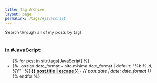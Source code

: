 ```yaml
---
title: Tag Archive
layout: page
permalink: /tags/#javascript
---
```


<div>
  Search through all of my posts by tag!
</div> 
<br>

<div id="tags-list">
  <div class="tag-list">
    <div id="#javascript"></div>
    <h3 class="post-list-heading line-bottom"> In #JavaScript: </h3>
    <a name="javascript"></a>
    <ul class="post-list post-list-narrow">
     {% for post in site.tags[JavaScript] %}
     <li>
       {%- assign date_format = site.minima.date_format | default: "%b %-d, %Y" -%}
       <b>
         <a href="{{ post.url | relative_url }}">
           {{ post.title | escape }}
         </a>
       </b> - <i>{{ post.date | date: date_format }}</i>
     </li>
     {% endfor %}
    </ul>
  </div>
</div>
